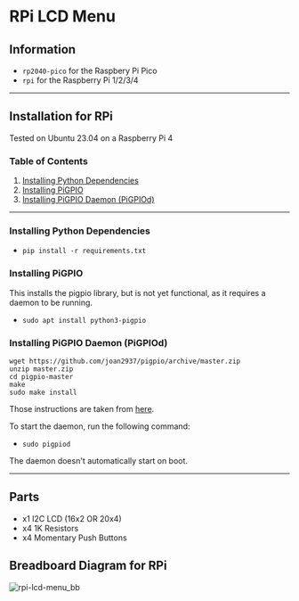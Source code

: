 # RPi LCD Menu
## Information
* `rp2040-pico` for the Raspbery Pi Pico 
* `rpi` for the Raspberry Pi 1/2/3/4
___


## Installation for RPi
Tested on Ubuntu 23.04 on a Raspberry Pi 4

### Table of Contents
1. [Installing Python Dependencies](#installing-python-dependencies)
2. [Installing PiGPIO](#installing-pigpio)
3. [Installing PiGPIO Daemon (PiGPIOd)](#installing-pigpio-daemon-pigpiod)

___

### Installing Python Dependencies
* `pip install -r requirements.txt`

### Installing PiGPIO
This installs the pigpio library, but is not yet functional, as it requires a daemon to be running.

* `sudo apt install python3-pigpio`

### Installing PiGPIO Daemon (PiGPIOd)
```shell
wget https://github.com/joan2937/pigpio/archive/master.zip
unzip master.zip
cd pigpio-master
make
sudo make install
```

Those instructions are taken from [here](https://abyz.me.uk/rpi/pigpio/download.html).

To start the daemon, run the following command:

* `sudo pigpiod`

The daemon doesn't automatically start on boot.

___
## Parts
* x1 I2C LCD (16x2 OR 20x4)
* x4 1K Resistors
* x4 Momentary Push Buttons


## Breadboard Diagram for RPi
![rpi-lcd-menu_bb](https://github.com/syn-chromatic/rpi-lcd-menu/assets/68112904/6937a6d6-2d49-41e1-a1cf-360e7b928617)


